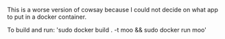 This is a worse version of cowsay because I could not decide on what app to put in a docker container.

To build and run: 'sudo docker build . -t moo && sudo docker run moo'
